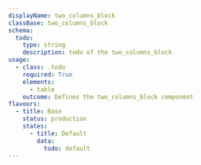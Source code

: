 ```yaml
---
displayName: two_columns_block
classBase: two_columns_block
schema:
  todo:
    type: string
    description: todo of the two_columns_block
usage:
  - class: .todo
    required: True
    elements:
      - table
    outcome: Defines the two_columns_block component
flavours:
  - title: Base
    status: production
    states:
      - title: Default
        data:
          todo: default
---
```

